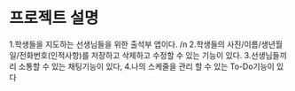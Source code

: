 # 프로젝트 설명
1.학생들을 지도하는 선생님들을 위한 출석부 앱이다. /n
2.학생들의 사진/이름/생년월일/전화번호(인적사항)를 저장하고 삭제하고 수정할 수 있는 기능이 있다.
3.선생님들끼리 소통할 수 있는 채팅기능이 있다,
4.나의 스케줄을 관리 할 수 있는 To-Do기능이 있다
